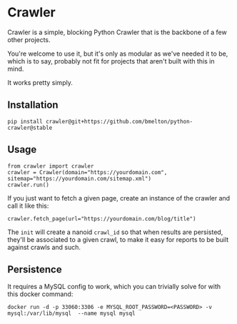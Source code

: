 # Crawler

Crawler is a simple, blocking Python Crawler that is the backbone of a few other projects.

You're welcome to use it, but it's only as modular as we've needed it to be, which is to say, probably not fit for projects that aren't built with this in mind.

It works pretty simply.

## Installation

```
pip install crawler@git+https://github.com/bmelton/python-crawler@stable
```

## Usage

```
from crawler import crawler
crawler = Crawler(domain="https://yourdomain.com", sitemap="https://yourdomain.com/sitemap.xml")
crawler.run()
```

If you just want to fetch a given page, create an instance of the crawler and call it like this:

```
crawler.fetch_page(url="https://yourdomain.com/blog/title")
```

The `init` will create a nanoid `crawl_id` so that when results are persisted, they'll be associated to a given crawl, to make it easy for reports to be built against crawls and such.

## Persistence

It requires a MySQL config to work, which you can trivially solve for with this docker command:

```
docker run -d -p 33060:3306 -e MYSQL_ROOT_PASSWORD=<PASSWORD> -v mysql:/var/lib/mysql  --name mysql mysql
```
